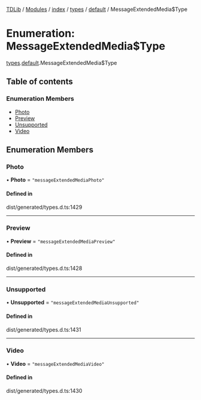 [TDLib](../README.md) / [Modules](../modules.md) / [index](../modules/index.md) / [types](../modules/index.types.md) / [default](../modules/index.types.default.md) / MessageExtendedMedia$Type

# Enumeration: MessageExtendedMedia$Type

[types](../modules/index.types.md).[default](../modules/index.types.default.md).MessageExtendedMedia$Type

## Table of contents

### Enumeration Members

- [Photo](index.types.default.MessageExtendedMedia_Type.md#photo)
- [Preview](index.types.default.MessageExtendedMedia_Type.md#preview)
- [Unsupported](index.types.default.MessageExtendedMedia_Type.md#unsupported)
- [Video](index.types.default.MessageExtendedMedia_Type.md#video)

## Enumeration Members

### Photo

• **Photo** = ``"messageExtendedMediaPhoto"``

#### Defined in

dist/generated/types.d.ts:1429

___

### Preview

• **Preview** = ``"messageExtendedMediaPreview"``

#### Defined in

dist/generated/types.d.ts:1428

___

### Unsupported

• **Unsupported** = ``"messageExtendedMediaUnsupported"``

#### Defined in

dist/generated/types.d.ts:1431

___

### Video

• **Video** = ``"messageExtendedMediaVideo"``

#### Defined in

dist/generated/types.d.ts:1430
